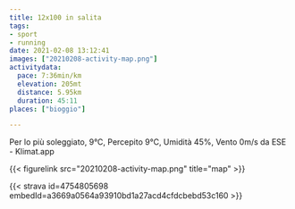 ```yaml
---
title: 12x100 in salita
tags:
- sport
- running
date: 2021-02-08 13:12:41
images: ["20210208-activity-map.png"]
activitydata:
  pace: 7:36min/km
  elevation: 205mt
  distance: 5.95km
  duration: 45:11
places: ["bioggio"]

---
```


Per lo più soleggiato, 9°C, Percepito 9°C, Umidità 45%, Vento 0m/s da ESE - Klimat.app

<!--more-->



{{< figurelink src="20210208-activity-map.png" title="map" >}}


{{< strava id=4754805698 embedId=a3669a0564a93910bd1a27acd4cfdcbebd53c160 >}}
